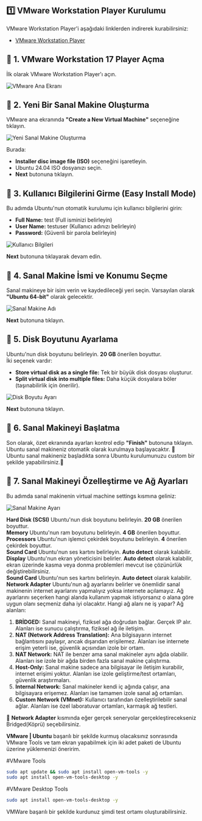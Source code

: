 ## 1️⃣ VMware Workstation Player Kurulumu
VMware Workstation Player'i aşağıdaki linklerden indirerek kurabilirsiniz:
- [VMware Workstation Player](https://www.vmware.com/products/workstation-player.html)

## 📌 **1. VMware Workstation 17 Player Açma**  
İlk olarak VMware Workstation Player'ı açın.

![VMware Ana Ekranı](/images/vm-setup0.png)

## 📌 **2. Yeni Bir Sanal Makine Oluşturma**  
VMware ana ekranında **"Create a New Virtual Machine"** seçeneğine tıklayın.

![Yeni Sanal Makine Oluşturma](images/vm-setup1.png)

Burada:
- **Installer disc image file (ISO)** seçeneğini işaretleyin.
- Ubuntu 24.04 ISO dosyanızı seçin.
- **Next** butonuna tıklayın.

## 📌 **3. Kullanıcı Bilgilerini Girme (Easy Install Mode)**  
Bu adımda Ubuntu'nun otomatik kurulumu için kullanıcı bilgilerini girin:

- **Full Name:** test (Full isminizi belirleyin)  
- **User Name:** testuser (Kullanıcı adınızı belirleyin)  
- **Password:** (Güvenli bir parola belirleyin)  

![Kullanıcı Bilgileri](images/vm-setup2.png)

**Next** butonuna tıklayarak devam edin.

## 📌 **4. Sanal Makine İsmi ve Konumu Seçme**  
Sanal makineye bir isim verin ve kaydedileceği yeri seçin. Varsayılan olarak **"Ubuntu 64-bit"** olarak gelecektir. 

![Sanal Makine Adı](images/vm-setup3.png)

**Next** butonuna tıklayın.

## 📌 **5. Disk Boyutunu Ayarlama**  
Ubuntu'nun disk boyutunu belirleyin. **20 GB** önerilen boyuttur.  
İki seçenek vardır:
- **Store virtual disk as a single file:** Tek bir büyük disk dosyası oluşturur.
- **Split virtual disk into multiple files:** Daha küçük dosyalara böler (taşınabilirlik için önerilir).

![Disk Boyutu Ayarı](images/vm-setup4.png)

**Next** butonuna tıklayın.

## 📌 **6. Sanal Makineyi Başlatma**  
Son olarak, özet ekranında ayarları kontrol edip **"Finish"** butonuna tıklayın.  
Ubuntu sanal makineniz otomatik olarak kurulmaya başlayacaktır. 🎉  
Ubuntu sanal makineniz başladıkta sonra Ubuntu kurulumunuzu custom bir şekilde yapabilirsiniz.🎉  

## 📌 **7. Sanal Makineyi Özelleştirme ve Ağ Ayarları** 
Bu adımda sanal makinenin virtual machine settings kısmına geliniz:

![Sanal Makine Ayarı](images/vm-setup5.png)

**Hard Disk (SCSI)** Ubuntu'nun disk boyutunu belirleyin. **20 GB** önerilen boyuttur.  
**Memory** Ubuntu'nun ram boyutunu belirleyin. **4 GB** önerilen boyuttur.  
**Processors** Ubuntu'nun işlemci çekirdek boyutunu belirleyin. **4** önerilen çekirdek boyuttur.  
**Sound Card** Ubuntu'nun ses kartını belirleyin. **Auto detect** olarak kalabilir.  
**Display** Ubuntu'nun ekran yöneticisini belirler. **Auto detect** olarak kalabilir, ekran üzerinde kasma veya donma problemleri mevcut ise çözünürlük değiştirebilirsiniz.  
**Sound Card** Ubuntu'nun ses kartını belirleyin. **Auto detect** olarak kalabilir.  
**Network Adapter** Ubuntu'nun ağ ayarlarını belirler ve önemlidir sanal makinenin internet ayarlarını yapmalıyız yoksa internete açılamayız. Ağ ayarlarını seçerken hangi alanda kullanım yapmak istiyorsanız o alana göre uygun olanı seçmeniz daha iyi olacaktır. Hangi ağ alanı ne iş yapar? Ağ alanları:
1. **BRİDGED:** Sanal makineyi, fiziksel ağa doğrudan bağlar. Gerçek IP alır. Alanları ise sunucu çalıştırma, fiziksel ağ ile iletişim.  
2. **NAT (Network Address Translation):** Ana bilgisayarın internet bağlantısını paylaşır, ancak dışarıdan erişilemez. Alanları ise internete erişim yeterli ise, güvenlik açısından izole bir ortam.  
3. **NAT Network:** NAT ile benzer ama sanal makineler aynı ağda olabilir. Alanları ise izole bir ağda birden fazla sanal makine çalıştırma.  
4. **Host-Only:** Sanal makine sadece ana bilgisayar ile iletişim kurabilir, internet erişimi yoktur. Alanları ise izole geliştirme/test ortamları, güvenlik araştırmaları.  
5. **Internal Network:** Sanal makineler kendi iç ağında çalışır, ana bilgisayara erişemez. Alanları ise tamamen izole sanal ağ ortamları.  
6. **Custom Network (VMnet):** Kullanıcı tarafından özelleştirilebilir sanal ağlar. Alanları ise özel laboratuvar ortamları, karmaşık ağ testleri.  

📌 **Network Adapter** kısmında eğer gerçek seneryolar gerçekleştirecekseniz Bridged(Köprü) seçebilirsiniz.

**VMware | Ubuntu** başarılı bir şekilde kurmuş olacaksınız sonrasında VMware Tools ve tam ekran yapabilmek için iki adet paketi de Ubuntu üzerine yüklemenizi öneririm. 

#VMware Tools
```bash
sudo apt update && sudo apt install open-vm-tools -y
sudo apt install open-vm-tools-desktop -y
```
#VMware Desktop Tools
```bash
sudo apt install open-vm-tools-desktop -y
```

VMWare başarılı bir şekilde kurdunuz şimdi test ortamı oluşturabilirsiniz.
